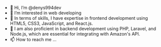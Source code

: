 - 👋 Hi, I’m @denys994dev
- 👀 I’m interested in web developing
- 🌱 In terms of skills, I have expertise in frontend development using HTML5, CSS3, JavaScript, and React.js.
- 💞️ I am also proficient in backend development using PHP, Laravel, and Node.js, which are essential for integrating with Amazon's API.
- 📫 How to reach me ...

<!---
denys994dev/denys994dev is a ✨ special ✨ repository because its `README.md` (this file) appears on your GitHub profile.
You can click the Preview link to take a look at your changes.
--->
